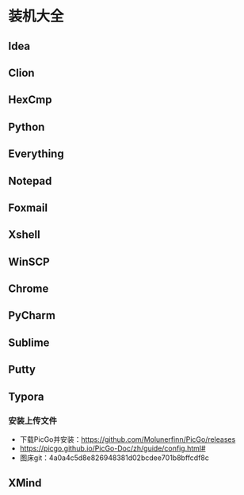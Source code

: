 # 装机大全

## Idea

## Clion

## HexCmp

## Python

## Everything

## Notepad

## Foxmail

## Xshell

## WinSCP

## Chrome

## PyCharm

## Sublime

## Putty

## Typora

### 安装上传文件

- 下载PicGo并安装：https://github.com/Molunerfinn/PicGo/releases
- https://picgo.github.io/PicGo-Doc/zh/guide/config.html#
- 图床git：4a0a4c5d8e826948381d02bcdee701b8bffcdf8c

## XMind


